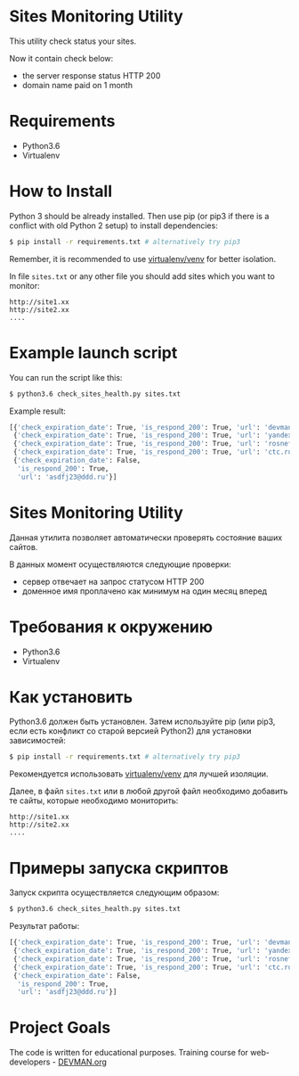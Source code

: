 # Sites Monitoring Utility

This utility check status your sites.

Now it contain check below:

- the server response status HTTP 200
- domain name paid on 1 month

# Requirements

- Python3.6
- Virtualenv

# How to Install

Python 3 should be already installed. Then use pip (or pip3 if there is a conflict with old Python 2 setup) to install dependencies:

```bash
$ pip install -r requirements.txt # alternatively try pip3
```
Remember, it is recommended to use [virtualenv/venv](https://devman.org/encyclopedia/pip/pip_virtualenv/) for better isolation.

In file `sites.txt` or any other file you should add sites which you want to monitor:
```
http://site1.xx
http://site2.xx
....
```

# Example launch script

You can run the script like this:
```bash
$ python3.6 check_sites_health.py sites.txt 
```
Example result:
```bash
[{'check_expiration_date': True, 'is_respond_200': True, 'url': 'devman.org'},
 {'check_expiration_date': True, 'is_respond_200': True, 'url': 'yandex.ru'},
 {'check_expiration_date': True, 'is_respond_200': True, 'url': 'rosneft.ru'},
 {'check_expiration_date': True, 'is_respond_200': True, 'url': 'ctc.ru'},
 {'check_expiration_date': False,
  'is_respond_200': True,
  'url': 'asdfj23@ddd.ru'}]
```

# Sites Monitoring Utility

Данная утилита позволяет автоматически проверять состояние ваших сайтов.

В данных момент осуществляются следующие проверки:

- сервер отвечает на запрос статусом HTTP 200
- доменное имя проплачено как минимум на один месяц вперед

# Требования к окружению

- Python3.6
- Virtualenv

# Как установить

Python3.6 должен быть установлен. Затем используйте pip (или pip3, если есть конфликт со старой версией Python2) для установки зависимостей:
```bash
$ pip install -r requirements.txt # alternatively try pip3
```
Рекомендуется использовать [virtualenv/venv](https://devman.org/encyclopedia/pip/pip_virtualenv/) для лучшей изоляции.

Далее, в файл `sites.txt` или в любой другой файл необходимо добавить те сайты, которые необходимо мониторить:
```
http://site1.xx
http://site2.xx
....
```

# Примеры запуска скриптов

Запуск скрипта осуществляется следующим образом:
```bash
$ python3.6 check_sites_health.py sites.txt 
```

Результат работы:
```bash
[{'check_expiration_date': True, 'is_respond_200': True, 'url': 'devman.org'},
 {'check_expiration_date': True, 'is_respond_200': True, 'url': 'yandex.ru'},
 {'check_expiration_date': True, 'is_respond_200': True, 'url': 'rosneft.ru'},
 {'check_expiration_date': True, 'is_respond_200': True, 'url': 'ctc.ru'},
 {'check_expiration_date': False,
  'is_respond_200': True,
  'url': 'asdfj23@ddd.ru'}]
```

# Project Goals

The code is written for educational purposes. Training course for web-developers - [DEVMAN.org](https://devman.org)
